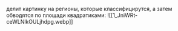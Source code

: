 делит картинку на регионы, которые классифицирутся, а затем обводятся по площади квадратиками:
![[1_JniWRt-ceWLNlkOULjhdpg.webp]]
